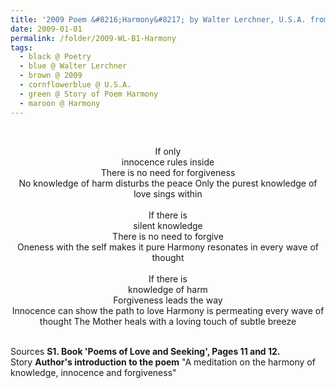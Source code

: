 ```yaml
---
title: '2009 Poem &#8216;Harmony&#8217; by Walter Lerchner, U.S.A. from the Book &#8216;Poems of Love and Seeking&#8217; Pages 11 and 12'
date: 2009-01-01
permalink: /folder/2009-WL-B1-Harmony
tags:
  - black @ Poetry
  - blue @ Walter Lerchner
  - brown @ 2009
  - cornflowerblue @ U.S.A.
  - green @ Story of Poem Harmony
  - maroon @ Harmony
---
```


<br>

<p style="text-align:center;">
If only<br>
innocence rules inside<br>
There is no need for forgiveness<br>
No knowledge of harm disturbs the peace Only the purest knowledge of love sings within<br>
<br>
If there is<br>
silent knowledge<br>
There is no need to forgive<br>
Oneness with the self makes it pure Harmony resonates in every wave of thought<br>
<br>
If there is<br>
knowledge of harm<br>
Forgiveness leads the way<br>
Innocence can show the path to love Harmony is permeating every wave of thought The Mother heals with a loving touch of subtle breeze
</p>

<br>

<wave-list>
<list-title color="DarkSeaGreen" width="40">Sources</list-title>
  <list-item color="BlanchedAlmond"  width="285"><b> S1. Book 'Poems of Love and Seeking', Pages 11 and 12.</b></list-item>
</wave-list>

<br>

<wave-list>
<list-title color="DarkSeaGreen" width="25">Story</list-title>
  <list-item color="BlanchedAlmond"  width="280"><b>Author's introduction to the poem</b> "A meditation on the harmony of knowledge, innocence and forgiveness"</list-item>
</wave-list>